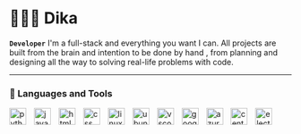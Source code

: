 # 👩🏻‍💻 Dika
**`Developer`**
I'm a full-stack and everything you want I can. All projects are built from the brain and intention to be done by hand , from planning and designing all the way to solving real-life problems with code.

---

### 🧰 Languages and Tools


<a href="javascript:void(0)"><img src="https://cdn.jsdelivr.net/gh/walkxcode/dashboard-icons/png/python.png" alt="python" height="30" style="padding-right:10px;"></a>
<a href="javascript:void(0)"><img src="https://cdn.jsdelivr.net/gh/walkxcode/dashboard-icons/png/javascript.png" alt="javascript" height="30" style="padding-right:10px;"></a>
<a href="javascript:void(0)"><img src="https://cdn.jsdelivr.net/gh/walkxcode/dashboard-icons/png/html.png" alt="html" height="30" style="padding-right:10px;"></a>
<a href="javascript:void(0)"><img src="https://cdn.jsdelivr.net/gh/walkxcode/dashboard-icons/png/css.png" alt="css" height="30" style="padding-right:10px;"></a>
<a href="javascript:void(0)"><img src="https://cdn.jsdelivr.net/gh/walkxcode/dashboard-icons/png/linuxserver-io.png" alt="linuxserver" height="30" style="padding-right:10px;"></a>
<a href="javascript:void(0)"><img src="https://cdn.jsdelivr.net/gh/walkxcode/dashboard-icons/png/ubuntu-alt.png" alt="ubuntu-alt" height="30" style="padding-right:10px;"></a>
<a href="javascript:void(0)"><img src="https://cdn.jsdelivr.net/gh/walkxcode/dashboard-icons/png/vscode.png" alt="vscode" height="30" style="padding-right:10px;"></a>
<a href="javascript:void(0)"><img src="https://cdn.jsdelivr.net/gh/walkxcode/dashboard-icons/png/google-admin.png" alt="google-admin" height="30" style="padding-right:10px;"></a>
<a href="javascript:void(0)"><img src="https://cdn.jsdelivr.net/gh/walkxcode/dashboard-icons/png/azure.png" alt="azure" height="30" style="padding-right:10px;"></a>
<a href="javascript:void(0)"><img src="https://cdn.jsdelivr.net/gh/walkxcode/dashboard-icons/png/centos.png" alt="centos" height="30" style="padding-right:10px;"></a>
<a href="javascript:void(0)"><img src="https://cdn.jsdelivr.net/gh/walkxcode/dashboard-icons/png/electron.png" alt="electron" height="30" style="padding-right:10px"></a>
#
